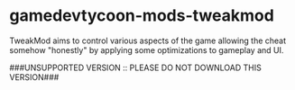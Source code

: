 gamedevtycoon-mods-tweakmod
===========================

TweakMod aims to control various aspects of the game allowing the cheat somehow "honestly" by applying some optimizations to gameplay and UI.

###UNSUPPORTED VERSION :: PLEASE DO NOT DOWNLOAD THIS VERSION###
